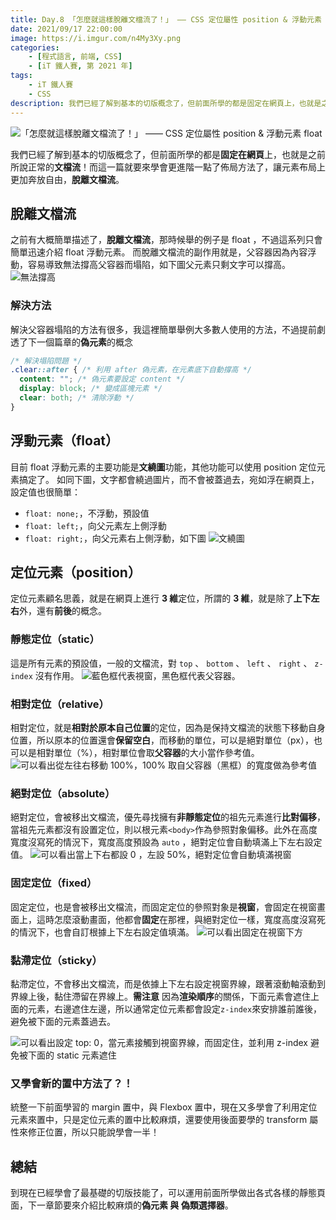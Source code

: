 ```yaml
---
title: Day.8 「怎麼就這樣脫離文檔流了！」 —— CSS 定位屬性 position & 浮動元素 float
date: 2021/09/17 22:00:00
image: https://i.imgur.com/n4My3Xy.png
categories:
    - [程式語言, 前端, CSS]
    - [iT 鐵人賽, 第 2021 年]
tags: 
    - iT 鐵人賽
    - CSS
description: 我們已經了解到基本的切版概念了，但前面所學的都是固定在網頁上，也就是之前所說正常的文檔流！而這一篇就要來學會更進階一點了佈局方法了，讓元素布局上更加奔放自由，脫離文檔流。
---
```


![「怎麼就這樣脫離文檔流了！」 —— CSS 定位屬性 position & 浮動元素 float](https://i.imgur.com/n4My3Xy.png)

我們已經了解到基本的切版概念了，但前面所學的都是**固定在網頁**上，也就是之前所說正常的**文檔流**！而這一篇就要來學會更進階一點了佈局方法了，讓元素布局上更加奔放自由，**脫離文檔流**。

## 脫離文檔流

之前有大概簡單描述了，**脫離文檔流**，那時候舉的例子是 float ，不過這系列只會簡單迅速介紹 float 浮動元素。
而脫離文檔流的副作用就是，父容器因為內容浮動，容易導致無法撐高父容器而塌陷，如下圖父元素只剩文字可以撐高。
![無法撐高](https://i.imgur.com/a7yWHT2.png)

### 解決方法

解決父容器塌陷的方法有很多，我這裡簡單舉例大多數人使用的方法，不過提前劇透了下一個篇章的**偽元素**的概念

```css
/* 解決塌陷問題 */
.clear::after { /* 利用 after 偽元素，在元素底下自動撐高 */
  content: ""; /* 偽元素要設定 content */
  display: block; /* 變成區塊元素 */
  clear: both; /* 清除浮動 */
}
```

## 浮動元素（float）

目前 float 浮動元素的主要功能是**文繞圖**功能，其他功能可以使用 position 定位元素搞定了。
如同下圖，文字都會繞過圖片，而不會被蓋過去，宛如浮在網頁上，設定值也很簡單：

- `float: none;`，不浮動，預設值
- `float: left;`，向父元素左上側浮動
- `float: right;`，向父元素右上側浮動，如下圖
  ![文繞圖](https://i.imgur.com/Ik0RY7c.png)

## 定位元素（position）

定位元素顧名思義，就是在網頁上進行 **3 維**定位，所謂的 **3 維**，就是除了**上下左右**外，還有**前後**的概念。

### 靜態定位（static）

這是所有元素的預設值，一般的文檔流，對 `top` 、 `bottom` 、 `left` 、 `right` 、 `z-index` 沒有作用。
![藍色框代表視窗，黑色框代表父容器。](https://i.imgur.com/lXxXkyK.png)

### 相對定位（relative）

相對定位，就是**相對於原本自己位置**的定位，因為是保持文檔流的狀態下移動自身位置，所以原本的位置還會**保留空白**，而移動的單位，可以是絕對單位（px），也可以是相對單位（%），相對單位會取**父容器**的大小當作參考值。
![可以看出從左往右移動 100%，100% 取自父容器（黑框）的寬度做為參考值](https://i.imgur.com/h3MCaXE.png)

### 絕對定位（absolute）

絕對定位，會被移出文檔流，優先尋找擁有**非靜態定位**的祖先元素進行**比對偏移**，當祖先元素都沒有設置定位，則以根元素`<body>`作為參照對象偏移。此外在高度寬度沒寫死的情況下，寬度高度預設為 `auto` ，絕對定位會自動填滿上下左右設定值。
![可以看出當上下右都設 0 ，左設 50%，絕對定位會自動填滿視窗](https://i.imgur.com/Xy8K8mh.png)

### 固定定位（fixed）

固定定位，也是會被移出文檔流，而固定定位的參照對象是**視窗**，會固定在視窗畫面上，這時怎麼滾動畫面，他都會**固定**在那裡，與絕對定位一樣，寬度高度沒寫死的情況下，也會自訂根據上下左右設定值填滿。
![可以看出固定在視窗下方](https://i.imgur.com/rPltrhz.gif)

### 黏滯定位（sticky）

黏滯定位，不會移出文檔流，而是依據上下左右設定視窗界線，跟著滾動軸滾動到界線上後，黏住滯留在界線上。**需注意** 因為**渲染順序**的關係，下面元素會遮住上面的元素，右邊遮住左邊，所以通常定位元素都會設定`z-index`來安排誰前誰後，避免被下面的元素蓋過去。

![可以看出設定 top: 0，當元素接觸到視窗界線，而固定住，並利用 z-index 避免被下面的 static 元素遮住](https://i.imgur.com/Cgj78sC.gif)

### 又學會新的置中方法了？！

統整一下前面學習的 margin 置中，與 Flexbox 置中，現在又多學會了利用定位元素來置中，只是定位元素的置中比較麻煩，還要使用後面要學的 transform 屬性來修正位置，所以只能說學會一半！

## 總結

到現在已經學會了最基礎的切版技能了，可以運用前面所學做出各式各樣的靜態頁面，下一章節要來介紹比較麻煩的**偽元素 與 偽類選擇器**。
